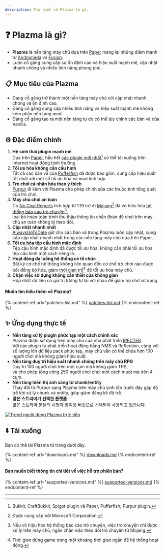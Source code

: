 ```yaml
---
description: Tìm hiểu về Plazma là gì.
---
```


# ❓ Plazma là gì?

- **Plazma** là nền tảng máy chủ dựa trên [Paper](https://github.com/PaperMC/Paper) mang lại những điểm mạnh từ [Andromeda](https://github.com/EarendelArchived/Andromeda) và [Fusion](https://github.com/RuinedTechnologyUnify/Fusion).
- Luôn cố gắng cung cấp sự ổn định cao và hiệu suất mạnh mẽ, cập nhật nhanh chóng và nhiều tính năng phong phú.

## 📋 Mục tiêu của Plazma <a href="#id-1" id="id-1"></a>

- Đang cố gắng trở thành một nền tảng máy chủ với cập nhật nhanh chóng và ổn định cao.
- Đang cố gắng cung cấp nhiều tính năng và hiệu suất mạnh mẽ không kém phần nền tảng mod.
- Đang cố gắng tạo ra một nền tảng tự do có thể tùy chỉnh các bản vá của Vanilla.

## ⚙️ Đặc điểm chính <a href="#id-2" id="id-2"></a>

1. **Hệ sinh thái plugin mạnh mẽ**\
   Dựa trên [Paper](https://github.com/PaperMC/Paper),
   hầu hết [các plugin mới nhất](#user-content-fn-1)[^1] có thể tải xuống trên Internet hoạt động bình thường.
2. **Tối ưu hóa không cần cấu hình**\
   Tất cả các bản vá của [Pufferfish](https://github.com/pufferfish-gg/Pufferfish) đã được bao gồm,
   cung cấp hiệu suất tốt nhất với một số tối ưu hóa và mod tích hợp.
3. **Trò chơi cá nhân hóa theo ý thích**\
   [Purpur](https://github.com/PurpurMC/Purpur) đi kèm với Plazma cho phép chỉnh sửa
   các thuộc tính tổng quát của trò chơi.
4. **Máy chủ chơi an toàn**\
   Có [No Chat Reports](https://github.com/Aizistral-Studios/No-Chat-Reports) tích hợp từ 1.19 trở đi
   [Mojang](#user-content-fn-2)[^2] đã vô hiệu hóa [hệ thống báo cáo trò chuyện](#user-content-fn-3)[^3],\
   loại bỏ hoàn toàn trình thu thập thông tin chẩn đoán để chơi trên máy chủ an toàn không bị theo dõi.
5. **Cập nhật nhanh nhất**\
   [AlwaysUpToDate](https://github.com/PlazmaMC/AlwaysUpToDate) giữ cho các bản vá trong Plazma luôn cập nhật, cung cấp cập nhật nhanh nhất trong các nền tảng máy chủ dựa trên Paper.
6. **Tối ưu hóa tệp cấu hình mặc định**\
   Tệp cấu hình mặc định đã được tối ưu hóa, không cần phải tối ưu hóa tệp cấu hình một cách riêng lẻ.
7. **Hoạt động đa luồng hệ thống có tổ chức**\
   Bất kỳ cơ chế hệ thống không liên quan đến cơ chế trò chơi nào được bất đồng bộ hóa, giảm [thời gian trễ](#user-content-fn-4)[^4] để tối ưu hóa máy chủ.
8. **Chặn việc sử dụng không cần thiết của không gian**\
   Hợp nhất dữ liệu có giá trị tương tự lại với nhau để giảm bộ nhớ sử dụng.

#### Muốn tìm hiểu thêm về Plazma? <a href="#etc-1" id="etc-1"></a>

{% content-ref url="patches-list.md" %}
[patches-list.md](patches-list.md)
{% endcontent-ref %}

## ✨ Ứng dụng thực tế <a href="#id-3" id="id-3"></a>

- **Nền tảng xử lý plugin phức tạp một cách chính xác**\
  Plazma được sử dụng trên máy chủ của nhà phát triển [IPECTER](https://github.com/IPECTER).\
  Với các plugin tự phát triển hoạt động bằng NMS và Reflection, cùng với số lượng lớn dữ liệu pack phức tạp,
  máy chủ vẫn có thể chứa hơn 100 người chơi mà không giảm hiệu suất.
- **Nền tảng duy trì hiệu suất nhanh chóng trên máy chủ RPG**\
  Duy trì 100 người chơi trên một cụm mà không giảm TPS,\
  và cho phép tổng cộng 250 người chơi chơi một cách mượt mà trên 4 cụm.
- **Nền tảng hiển thị ánh sáng từ chunk/entity**\
  Thay đổi từ Purpur sang Plazma trên máy chủ sinh tồn trước đây gặp độ trễ khi xử lý chunk và entity,
  giúp giảm đáng kể độ trễ.
- **많은 스트리머가 선택한 플랫폼**\
  많은 스트리머 분들의 시청자 참여용 버킷으로 선택받아 사용되고 있습니다.

<a href="https://bstats.org/plugin/server-implementation/Plazma/18047">
   <img src="https://badge.plazmamc.org/internal/bstats" alt="Trend người dùng Plazma trực tiếp">
</a>

## ⬇️ Tải xuống

Bạn có thể tải Plazma từ trang dưới đây.

{% content-ref url="downloads.md" %}
[downloads.md](downloads.md)
{% endcontent-ref %}

#### Bạn muốn biết thông tin chi tiết về việc hỗ trợ phiên bản?

{% content-ref url="supported-versions.md" %}
[supported-versions.md](supported-versions.md)
{% endcontent-ref %}

***

[^1]: Bukkit, CraftBukkit, Spigot plugin và Paper, Pufferfish, Purpur plugin.

[^2]: Được cung cấp bởi Microsoft Corporation.

[^3]: Nếu vô hiệu hóa hệ thống báo cáo trò chuyện, việc trò chuyện chỉ được xử lý trên máy chủ, ngăn chặn việc theo dõi trò chuyện từ Mojang.

[^4]: Thời gian dừng game trong một khoảng thời gian ngắn để hệ thống hoạt động.
